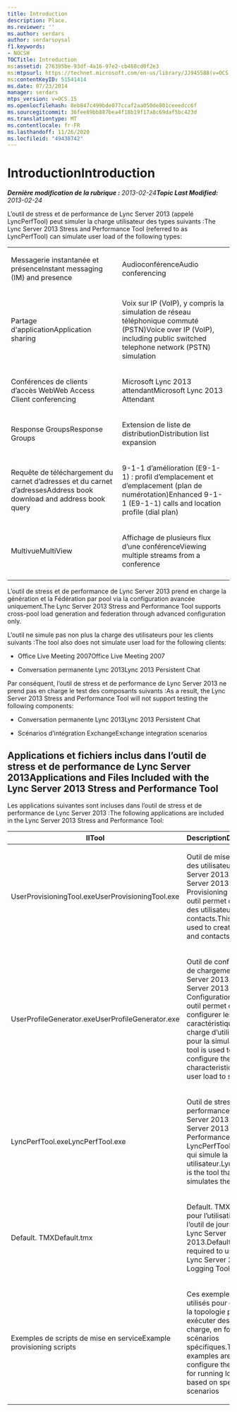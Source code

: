 ```yaml
---
title: Introduction
description: Place.
ms.reviewer: ''
ms.author: serdars
author: serdarsoysal
f1.keywords:
- NOCSH
TOCTitle: Introduction
ms:assetid: 276395be-93df-4a16-97e2-cb468cd0f2e3
ms:mtpsurl: https://technet.microsoft.com/en-us/library/JJ945588(v=OCS.15)
ms:contentKeyID: 51541414
ms.date: 07/23/2014
manager: serdars
mtps_version: v=OCS.15
ms.openlocfilehash: 8eb847c499bde077ccaf2aa050de801ceeedcc6f
ms.sourcegitcommit: 36fee89bb887bea4f18b19f17a8c69daf5bc423d
ms.translationtype: MT
ms.contentlocale: fr-FR
ms.lasthandoff: 11/26/2020
ms.locfileid: "49438742"
---
```

# <a name="introduction"></a><span data-ttu-id="f765e-103">Introduction</span><span class="sxs-lookup"><span data-stu-id="f765e-103">Introduction</span></span>

<div data-xmlns="http://www.w3.org/1999/xhtml">

<div class="topic" data-xmlns="http://www.w3.org/1999/xhtml" data-msxsl="urn:schemas-microsoft-com:xslt" data-cs="https://msdn.microsoft.com/">

<div data-asp="https://msdn2.microsoft.com/asp">



</div>

<div id="mainSection">

<div id="mainBody"><span data-ttu-id="f765e-104">

<span> </span></span><span class="sxs-lookup"><span data-stu-id="f765e-104">

<span> </span></span></span>

<span data-ttu-id="f765e-105">_**Dernière modification de la rubrique :** 2013-02-24_</span><span class="sxs-lookup"><span data-stu-id="f765e-105">_**Topic Last Modified:** 2013-02-24_</span></span>

<span data-ttu-id="f765e-106">L’outil de stress et de performance de Lync Server 2013 (appelé LyncPerfTool) peut simuler la charge utilisateur des types suivants :</span><span class="sxs-lookup"><span data-stu-id="f765e-106">The Lync Server 2013 Stress and Performance Tool (referred to as LyncPerfTool) can simulate user load of the following types:</span></span>


<table>
<colgroup>
<col style="width: 50%" />
<col style="width: 50%" />
</colgroup>
<tbody>
<tr class="odd">
<td><p><span data-ttu-id="f765e-107">Messagerie instantanée et présence</span><span class="sxs-lookup"><span data-stu-id="f765e-107">Instant messaging (IM) and presence</span></span></p></td>
<td><p><span data-ttu-id="f765e-108">Audioconférence</span><span class="sxs-lookup"><span data-stu-id="f765e-108">Audio conferencing</span></span></p></td>
</tr>
<tr class="even">
<td><p><span data-ttu-id="f765e-109">Partage d'application</span><span class="sxs-lookup"><span data-stu-id="f765e-109">Application sharing</span></span></p></td>
<td><p><span data-ttu-id="f765e-110">Voix sur IP (VoIP), y compris la simulation de réseau téléphonique commuté (PSTN)</span><span class="sxs-lookup"><span data-stu-id="f765e-110">Voice over IP (VoIP), including public switched telephone network (PSTN) simulation</span></span></p></td>
</tr>
<tr class="odd">
<td><p><span data-ttu-id="f765e-111">Conférences de clients d’accès Web</span><span class="sxs-lookup"><span data-stu-id="f765e-111">Web Access Client conferencing</span></span></p></td>
<td><p><span data-ttu-id="f765e-112">Microsoft Lync 2013 attendant</span><span class="sxs-lookup"><span data-stu-id="f765e-112">Microsoft Lync 2013 Attendant</span></span></p></td>
</tr>
<tr class="even">
<td><p><span data-ttu-id="f765e-113">Response Groups</span><span class="sxs-lookup"><span data-stu-id="f765e-113">Response Groups</span></span></p></td>
<td><p><span data-ttu-id="f765e-114">Extension de liste de distribution</span><span class="sxs-lookup"><span data-stu-id="f765e-114">Distribution list expansion</span></span></p></td>
</tr>
<tr class="odd">
<td><p><span data-ttu-id="f765e-115">Requête de téléchargement du carnet d’adresses et du carnet d’adresses</span><span class="sxs-lookup"><span data-stu-id="f765e-115">Address book download and address book query</span></span></p></td>
<td><p><span data-ttu-id="f765e-116">9-1-1 d’amélioration (E9-1-1) : profil d’emplacement et d’emplacement (plan de numérotation)</span><span class="sxs-lookup"><span data-stu-id="f765e-116">Enhanced 9-1-1 (E9-1-1) calls and location profile (dial plan)</span></span></p></td>
</tr>
<tr class="even">
<td><p><span data-ttu-id="f765e-117">Multivue</span><span class="sxs-lookup"><span data-stu-id="f765e-117">MultiView</span></span></p></td>
<td><p><span data-ttu-id="f765e-118">Affichage de plusieurs flux d’une conférence</span><span class="sxs-lookup"><span data-stu-id="f765e-118">Viewing multiple streams from a conference</span></span></p></td>
</tr>
<tr class="odd">
<td></td>
<td></td>
</tr>
</tbody>
</table>


<span data-ttu-id="f765e-119">L’outil de stress et de performance de Lync Server 2013 prend en charge la génération et la Fédération par pool via la configuration avancée uniquement.</span><span class="sxs-lookup"><span data-stu-id="f765e-119">The Lync Server 2013 Stress and Performance Tool supports cross-pool load generation and federation through advanced configuration only.</span></span>

<span data-ttu-id="f765e-120">L’outil ne simule pas non plus la charge des utilisateurs pour les clients suivants :</span><span class="sxs-lookup"><span data-stu-id="f765e-120">The tool also does not simulate user load for the following clients:</span></span>

  - <span data-ttu-id="f765e-121">Office Live Meeting 2007</span><span class="sxs-lookup"><span data-stu-id="f765e-121">Office Live Meeting 2007</span></span>

  - <span data-ttu-id="f765e-122">Conversation permanente Lync 2013</span><span class="sxs-lookup"><span data-stu-id="f765e-122">Lync 2013 Persistent Chat</span></span>

<span data-ttu-id="f765e-123">Par conséquent, l’outil de stress et de performance de Lync Server 2013 ne prend pas en charge le test des composants suivants :</span><span class="sxs-lookup"><span data-stu-id="f765e-123">As a result, the Lync Server 2013 Stress and Performance Tool will not support testing the following components:</span></span>

  - <span data-ttu-id="f765e-124">Conversation permanente Lync 2013</span><span class="sxs-lookup"><span data-stu-id="f765e-124">Lync 2013 Persistent Chat</span></span>

  - <span data-ttu-id="f765e-125">Scénarios d’intégration Exchange</span><span class="sxs-lookup"><span data-stu-id="f765e-125">Exchange integration scenarios</span></span>

<div>

## <a name="applications-and-files-included-with-the-lync-server-2013-stress-and-performance-tool"></a><span data-ttu-id="f765e-126">Applications et fichiers inclus dans l’outil de stress et de performance de Lync Server 2013</span><span class="sxs-lookup"><span data-stu-id="f765e-126">Applications and Files Included with the Lync Server 2013 Stress and Performance Tool</span></span>

<span data-ttu-id="f765e-127">Les applications suivantes sont incluses dans l’outil de stress et de performance de Lync Server 2013 :</span><span class="sxs-lookup"><span data-stu-id="f765e-127">The following applications are included in the Lync Server 2013 Stress and Performance Tool:</span></span>


<table>
<colgroup>
<col style="width: 50%" />
<col style="width: 50%" />
</colgroup>
<thead>
<tr class="header">
<th><span data-ttu-id="f765e-128">Il</span><span class="sxs-lookup"><span data-stu-id="f765e-128">Tool</span></span></th>
<th><span data-ttu-id="f765e-129">Description</span><span class="sxs-lookup"><span data-stu-id="f765e-129">Description</span></span></th>
</tr>
</thead>
<tbody>
<tr class="odd">
<td><p><span data-ttu-id="f765e-130">UserProvisioningTool.exe</span><span class="sxs-lookup"><span data-stu-id="f765e-130">UserProvisioningTool.exe</span></span></p></td>
<td><p><span data-ttu-id="f765e-131">Outil de mise en service des utilisateurs de Lync Server 2013.</span><span class="sxs-lookup"><span data-stu-id="f765e-131">The Lync Server 2013 User Provisioning tool.</span></span> <span data-ttu-id="f765e-132">Cet outil permet de créer des utilisateurs et des contacts.</span><span class="sxs-lookup"><span data-stu-id="f765e-132">This tool is used to create users and contacts.</span></span></p></td>
</tr>
<tr class="even">
<td><p><span data-ttu-id="f765e-133">UserProfileGenerator.exe</span><span class="sxs-lookup"><span data-stu-id="f765e-133">UserProfileGenerator.exe</span></span></p></td>
<td><p><span data-ttu-id="f765e-134">Outil de configuration de chargement de Lync Server 2013.</span><span class="sxs-lookup"><span data-stu-id="f765e-134">The Lync Server 2013 Load Configuration Tool.</span></span> <span data-ttu-id="f765e-135">Cet outil permet de configurer les caractéristiques de la charge d’utilisateur pour la simulation.</span><span class="sxs-lookup"><span data-stu-id="f765e-135">This tool is used to configure the characteristics of the user load to simulate.</span></span></p></td>
</tr>
<tr class="odd">
<td><p><span data-ttu-id="f765e-136">LyncPerfTool.exe</span><span class="sxs-lookup"><span data-stu-id="f765e-136">LyncPerfTool.exe</span></span></p></td>
<td><p><span data-ttu-id="f765e-137">Outil de stress et de performance de Lync Server 2013.</span><span class="sxs-lookup"><span data-stu-id="f765e-137">The Lync Server 2013 Stress and Performance Tool.</span></span> <span data-ttu-id="f765e-138">LyncPerfTool est l’outil qui simule la charge utilisateur.</span><span class="sxs-lookup"><span data-stu-id="f765e-138">LyncPerfTool is the tool that simulates the user load.</span></span></p></td>
</tr>
<tr class="even">
<td><p><span data-ttu-id="f765e-139">Default. TMX</span><span class="sxs-lookup"><span data-stu-id="f765e-139">Default.tmx</span></span></p></td>
<td><p><span data-ttu-id="f765e-140">Default. TMX est requis pour l’utilisation de l’outil de journalisation Lync Server 2013.</span><span class="sxs-lookup"><span data-stu-id="f765e-140">Default.tmx is required to use the Lync Server 2013 Logging Tool.</span></span></p></td>
</tr>
<tr class="odd">
<td><p><span data-ttu-id="f765e-141">Exemples de scripts de mise en service</span><span class="sxs-lookup"><span data-stu-id="f765e-141">Example provisioning scripts</span></span></p></td>
<td><p><span data-ttu-id="f765e-142">Ces exemples sont utilisés pour configurer la topologie pour exécuter des tests de charge, en fonction de scénarios spécifiques.</span><span class="sxs-lookup"><span data-stu-id="f765e-142">These examples are used to configure the topology for running load tests, based on specific scenarios</span></span></p></td>
</tr>
</tbody>
</table><span data-ttu-id="f765e-143">


</div>

</div>

<span> </span>

</div>

</div>

</span><span class="sxs-lookup"><span data-stu-id="f765e-143">


</div>

</div>

<span> </span>

</div>

</div>

</span></span></div>

